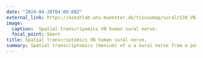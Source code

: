 ```yaml
---
date: "2024-04-28T04:00:00Z"
external_link: https://osmzhlab.uni-muenster.de/tissuumap/sural/S30_VN
image:
  caption:  Spatial transcripomics VN human sural nerve.
  focal_point: Smart
title: Spatial transcriptomics VN human sural nerve.
summary: Spatial transcriptomics (Xenium) of a a sural nerve from a patient suffering from VN (vasculitic neuropathy) (S30).
---
```

